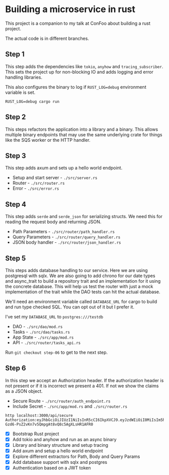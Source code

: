 # Building a microservice in rust

This project is a companion to my talk at ConFoo about building a rust project.

The actual code is in different branches.

## Step 1

This step adds the dependencies like `tokio`, `anyhow` and `tracing_subscriber`.
This sets the project up for non-blocking IO and adds logging and error handling
libraries.

This also configures the binary to log if `RUST_LOG=debug` environment variable
is set.

```
RUST_LOG=debug cargo run
```

## Step 2

This steps refactors the application into a library and a binary. This
allows multiple binary endpoints that may use the same underlying crate for
things like the SQS worker or the HTTP handler.

## Step 3

This step adds axum and sets up a hello world endpoint.

* Setup and start server - `./src/server.rs`
* Router - `./src/router.rs`
* Error - `./src/error.rs`

## Step 4

This step adds `serde` and `serde_json` for serializing structs. We need
this for reading the request body and returning JSON.

* Path Parameters - `./src/router/path_handler.rs`
* Query Parameters - `./src/router/query_handler.rs`
* JSON body handler - `./src/router/json_handler.rs`

## Step 5

This steps adds database handling to our service. Here we are using
postgresql with sqlx. We are also going to add chrono for our date 
types and async_trait to build a repository trait and an implementation
for it using the concrete database. This will help us test the router
with just a mock implementation of the trait while the DAO tests can
hit the actual database.

We'll need an environment variable called `DATABASE_URL` for cargo to
build and run type checked SQL. You can opt out of it but I prefer it.

I've set my `DATABASE_URL` to `postgres:///testdb`

* DAO - `./src/dao/mod.rs`
* Tasks - `./src/dao/tasks.rs`
* App State - `./src/app/mod.rs`
* API - `./src/router/tasks_api.rs`

Run `git checkout step-06` to get to the next step.

## Step 6

In this step we accept an Authorization header. If the authorization header
is not present or if it is incorrect we present a 401. If not we show the 
claims as a JSON object.

* Secure Route - `./src/router/auth_endpoint.rs`
* Include Secret - `./src/app/mod.rs` and `./src/router.rs`

```
http localhost:3000/api/secure Authorization:eyJhbGciOiJIUzI1NiIsInR5cCI6IkpXVCJ9.eyJzdWIiOiI0MiIsIm5hbWUiOiJWYWdtaSIsImlhdCI6MTUxNjIzOTAyMiwiZXhwIjoxODc3MjI0Njk2fQ.ePx-Gzd6-PsZ2vKn7v5QmpgAt8vQ8c5AgXLsHR1AFR0
```

* [x] Bootstrap Rust project
* [x] Add tokio and anyhow and run as an async binary
* [x] Library and binary structure and setup tracing
* [x] Add axum and setup a hello world endpoint
* [x] Explore different extractors for Path, Body and Query Params
* [x] Add database support with sqlx and postgres
* [x] Authentication based on a JWT token
